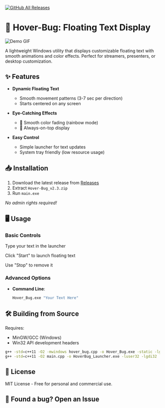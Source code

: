 [![GitHub All Releases](https://img.shields.io/github/downloads/saahen-sriyan-mishra/Hover-Bug/total?label=Total%20Downloads)](https://github.com/saahen-sriyan-mishra/Hover-Bug/releases)


# 🚀 Hover-Bug: Floating Text Display

![Demo GIF](https://giphy.com/embed/R3GmjDoxCOIzg4k2fX)

A lightweight Windows utility that displays customizable floating text with smooth animations and color effects. Perfect for streamers, presenters, or desktop customization.

## ✨ Features

- **Dynamic Floating Text**  
  - Smooth movement patterns (3-7 sec per direction)  
  - Starts centered on any screen  

- **Eye-Catching Effects**  
  - 🌈 Smooth color fading (rainbow mode)  
  - 🎯 Always-on-top display  

- **Easy Control**  
  - Simple launcher for text updates  
  - System tray friendly (low resource usage)  

## 📥 Installation

1. Download the latest release from [Releases](https://github.com/saahen-sriyan-mishra/Hover-Bug/releases)
2. Extract `Hover-Bug_v2.3.zip`
3. Run `main.exe`

*No admin rights required!*

## 🖥️ Usage

### Basic Controls

Type your text in the launcher

Click "Start" to launch floating text

Use "Stop" to remove it


### Advanced Options
- **Command Line**:  
  ```bash
  Hover_Bug.exe "Your Text Here"
  ```

## 🛠️ Building from Source

Requires:

- MinGW/GCC (Windows)
- Win32 API development headers
```bash
g++ -std=c++11 -O2 -mwindows hover_bug.cpp -o Hover_Bug.exe -static -lgdi32 -lwinmm
g++ -std=c++11 -O2 main.cpp -o HoverBug_Launcher.exe -luser32 -lgdi32
```

## 📜 License
MIT License - Free for personal and commercial use.


## 🐞 Found a bug? Open an Issue

  
